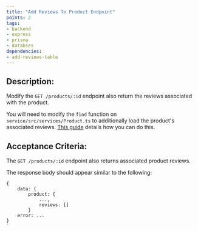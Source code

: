 ```yaml
---
title: "Add Reviews To Product Endpoint"
points: 2
tags: 
- backend
- express
- prisma
- databses
dependencies:
- add-reviews-table
---
```


## Description:

Modify the `GET /products/:id` endpoint also return the reviews associated with the product.

You will need to modify the `find` function on `service/src/services/Product.ts` to additionally load the product's associated reviews. [This guide](https://www.prisma.io/docs/concepts/components/prisma-client/relation-queries) details how you can do this.

## Acceptance Criteria:

The `GET /products/:id` endpoint also returns associated product reviews.

The response body should appear similar to the following:

```
{
    data: {
        product: {
            ...,
            reviews: []
        }
    error: ...
}
`